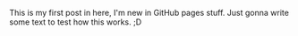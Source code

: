 This is my first post in here, I'm new in GitHub pages stuff.
Just gonna write some text to test how this works. ;D
